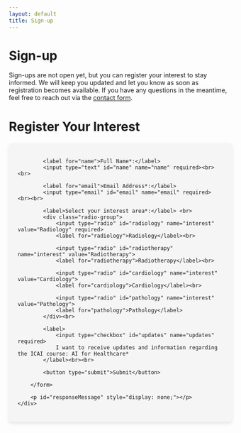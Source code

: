 ```yaml
---
layout: default
title: Sign-up
---
```


# Sign-up
<div class="content">
    <p>Sign-ups are not open yet, but you can register your interest to stay informed. We will keep you updated and let you know as soon as registration becomes available.  If you have any questions in the meantime, feel free to reach out via the <a href="{{ site.baseurl }}/contact">contact form</a>.</p>
</div>

# Register Your Interest
<div class="content">
    <div id="formContainer">
        <form id="interestForm">
        
            <label for="name">Full Name*:</label>
            <input type="text" id="name" name="name" required><br><br>

            <label for="email">Email Address*:</label>
            <input type="email" id="email" name="email" required><br><br>

            <label>Select your interest area*:</label> <br>
            <div class="radio-group">
                <input type="radio" id="radiology" name="interest" value="Radiology" required>
                <label for="radiology">Radiology</label><br>

                <input type="radio" id="radiotherapy" name="interest" value="Radiotherapy">
                <label for="radiotherapy">Radiotherapy</label><br>

                <input type="radio" id="cardiology" name="interest" value="Cardiology">
                <label for="cardiology">Cardiology</label><br>

                <input type="radio" id="pathology" name="interest" value="Pathology">
                <label for="pathology">Pathology</label>
            </div><br>

            <label>
                <input type="checkbox" id="updates" name="updates" required>
                I want to receive updates and information regarding the ICAI course: AI for Healthcare*
            </label><br><br>

            <button type="submit">Submit</button>

        </form>

        <p id="responseMessage" style="display: none;"></p>
    </div>
</div>

<style>
    /* Styling for the form */
    #formContainer {
        background-color: #f5f5f5; /* Light grey background */
        padding: 20px;
        border-radius: 8px;
        width: 100%;
        max-width: 600px;
        margin: 20px auto;
        box-shadow: 0px 4px 8px rgba(0, 0, 0, 0.1);
        box-sizing: border-box;
        /*text-align: center;*/
    }

    /* Style for input fields */
    input[type="text"], input[type="email"] {
        width: 100%;
        padding: 8px;
        margin-top: 5px;
        border: 1px solid #ccc;
        border-radius: 4px;
        box-sizing: border-box;
    }

    /* Style for radio buttons */
    .radio-group {
        text-align: left; /* Aligns radio buttons nicely */
        margin-bottom: 10px;
    }

    /* Style for the submit button */
    button {
        background-color: #1B2430; /* Dark blue */
        color: white;
        padding: 10px 15px;
        border: none;
        border-radius: 4px;
        cursor: pointer;
        width: 100%;
        font-size: 16px;
    }

    button:hover {
        background-color: #34495E;
    }

    /* Style for the response message */
    #responseMessage {
        font-size: 18px;
        font-weight: bold;
        color: #1B2430;
        display: none;
    }
</style>

<script>
document.getElementById("interestForm").addEventListener("submit", function(event){
    event.preventDefault(); // Prevent form from submitting normally

    var formData = new FormData(this);
    fetch("https://script.google.com/macros/s/AKfycbwTdhs1pjxw_hCp1ZTjUB1LVMeMoil_KB90SPUQAP7SNB6Y_Qi2diiOfu8D4GnFQo4l/exec", {
        method: "POST",
        body: formData
    })
    .then(response => response.text())
    .then(data => {
        if (data.includes("Error")) {
            document.getElementById("responseMessage").style.color = "red"; // Error styling
            document.getElementById("responseMessage").innerHTML = "⚠️ This email is already registered.";
        } else {
            document.getElementById("interestForm").style.display = "none"; // Hide the form
            document.getElementById("responseMessage").style.color = "green"; // Success styling
            document.getElementById("responseMessage").innerHTML = "✅ Thank you! Your response has been recorded.";
        }
        document.getElementById("responseMessage").style.display = "block";
    })
    .catch(error => console.error("Error:", error));
});
</script>
